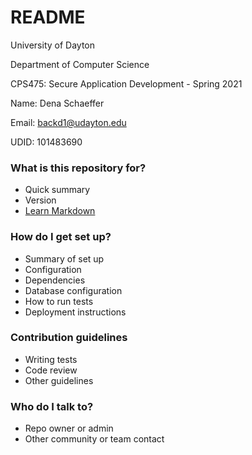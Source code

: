 # README #

University of Dayton

Department of Computer Science

CPS475: Secure Application Development - Spring 2021

Name: Dena Schaeffer

Email: backd1@udayton.edu

UDID: 101483690


### What is this repository for? ###

* Quick summary
* Version
* [Learn Markdown](https://bitbucket.org/tutorials/markdowndemo)

### How do I get set up? ###

* Summary of set up
* Configuration
* Dependencies
* Database configuration
* How to run tests
* Deployment instructions

### Contribution guidelines ###

* Writing tests
* Code review
* Other guidelines

### Who do I talk to? ###

* Repo owner or admin
* Other community or team contact